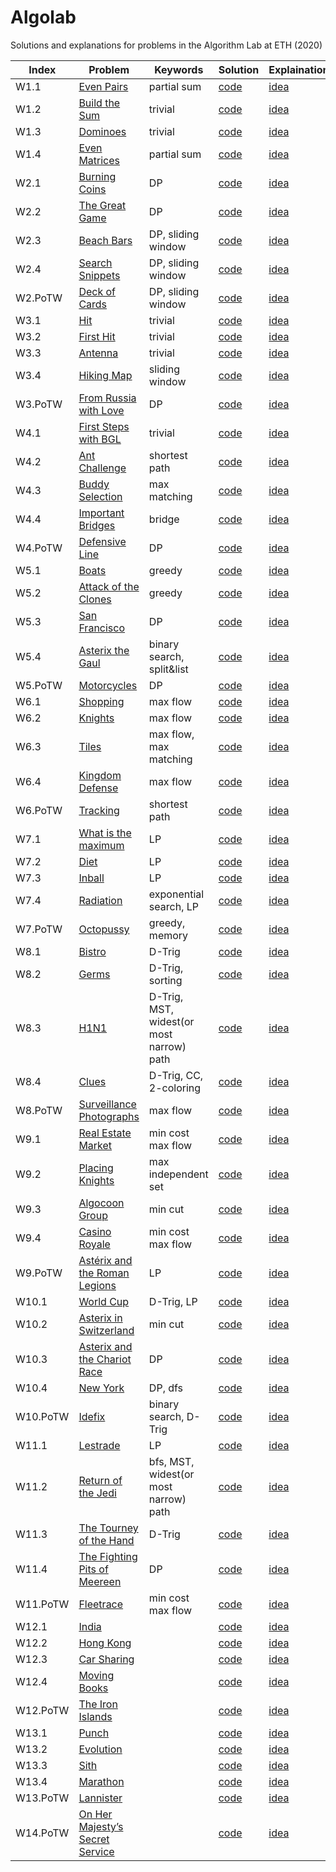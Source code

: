 # Algolab

Solutions and explanations for problems in the Algorithm Lab at ETH (2020)

| Index | Problem | Keywords | Solution | Explaination |
| ----- | ------- | -------- | -------- | ------------ |
| W1.1  | [Even Pairs](./week1/even%20pairs/even_pairs.pdf) | partial sum | [code](./week1/even%20pairs/src/main.cpp) | [idea](./week1/even%20pairs/idea.md) |
| W1.2  | [Build the Sum](./week1/build%20the%20sum/build_the_sum.pdf) | trivial | [code](./week1/build%20the%20sum/src/main.cpp) | [idea](./week1/build%20the%20sum/idea.md) |
| W1.3  | [Dominoes](./week1/dominoes/dominoes.pdf) | trivial | [code](./week1/dominoes/src/main.cpp) | [idea](./week1/dominoes/idea.md) |
| W1.4  | [Even Matrices](./week1/even%20matrices/even_matrices.pdf) | partial sum | [code](./week1/even%20matrices/src/main.cpp) | [idea](./week1/even%20matrices/idea.md) |
| W2.1  | [Burning Coins](./week2/burning%20coins/burning_coins.pdf) | DP | [code](./week2/burning%20coins/src/main.cpp) | [idea](./week2/burning%20coins/idea.md) |
| W2.2  | [The Great Game](./week2/the%20great%20game/the_great_game.pdf) | DP | [code](./week2/the%20great%20game/src/main.cpp) | [idea](./week2/the%20great%20game/idea.md) |
| W2.3  | [Beach Bars](./week2/beach%20bars/beach_bars.pdf) | DP, sliding window | [code](./week2/beach%20bars/src/main.cpp) | [idea](./week2/beach%20bars/idea.md) |
| W2.4  | [Search Snippets](./week2/search%20snippets/search_snippets.pdf) | DP, sliding window | [code](./week2/search%20snippets/src/main.cpp) | [idea](./week2/search%20snippets/idea.md) |
| W2.PoTW  | [Deck of Cards](./week2/deck%20of%20cards%20(PoTW)/deck_of_cards.pdf) | DP, sliding window | [code](./week2/deck%20of%20cards%20(PoTW)/src/main.cpp) | [idea](./week2/deck%20of%20cards%20(PoTW)/idea.md) |
| W3.1  | [Hit](./week3/hit/hit.pdf) | trivial | [code](./week3/hit/src/main.cpp) | [idea](./week3/hit/idea.md) |
| W3.2  | [First Hit](./week3/first%20hit/firsthit.pdf) | trivial | [code](./week3/first%20hit/src/main.cpp) | [idea](./week3/first%20hit/idea.md) |
| W3.3  | [Antenna](./week3/antenna/antenna.pdf) | trivial | [code](./week3/antenna/src/main.cpp) | [idea](./week3/antenna/idea.md) |
| W3.4  | [Hiking Map](./week3/hiking%20maps/hiking-maps.pdf) | sliding window | [code](./week3/hiking%20maps/src/main.cpp) | [idea](./week3/hiking%20maps/idea.md) |
| W3.PoTW | [From Russia with Love](./week3/from%20russia%20with%20love%20(PoTW)/russia.pdf) | DP | [code](./week3/from%20russia%20with%20love%20(PoTW)/src/main.cpp) | [idea](./week3/from%20russia%20with%20love%20(PoTW)/idea.md) |
| W4.1  | [First Steps with BGL](./week4/first%20steps%20with%20bgl/first_steps.pdf) | trivial | [code](./week4/first%20steps%20with%20bgl/src/main.cpp) | [idea](./week4/first%20steps%20with%20bgl/idea.md) |
| W4.2  | [Ant Challenge](./week4/ant%20challenge/ant_challenge.pdf) | shortest path | [code](./week4/ant%20challenge/src/main.cpp) | [idea](./week4/ant%20challenge/idea.md) |
| W4.3  | [Buddy Selection](./week4/buddy%20selection/buddies.pdf) | max matching | [code](./week4/buddy%20selection/src/main.cpp) | [idea](./week4/buddy%20selection/idea.md) |
| W4.4  | [Important Bridges](./week4/important%20bridges/importantbridges.pdf) | bridge | [code](./week4/important%20bridges/src/main.cpp) | [idea](./week4/important%20bridges/idea.md) |
| W4.PoTW  | [Defensive Line](./week4/defensive%20line%20(PoTW)/defensive%20line.pdf) | DP | [code](./week4/defensive%20line%20(PoTW)/src/main.cpp) | [idea](./week4/defensive%20line%20(PoTW)/idea.md) |
| W5.1  | [Boats](./week5/boats/boats.pdf) | greedy | [code](./week5/boats/src/main.cpp) | [idea](./week5/boats/idea.md) |
| W5.2  | [Attack of the Clones](./week5/attack%20of%20the%20clones/attack_of_the_clones.pdf) | greedy | [code](./week5/attack%20of%20the%20clones/src/main.cpp) | [idea](./week5/attack%20of%20the%20clones/idea.md) |
| W5.3  | [San Francisco](./week5/san%20francisco/San%20Francisco.pdf) | DP | [code](./week5/san%20francisco/src/main.cpp) | [idea](./week5/san%20francisco/idea.md) |
| W5.4  | [Asterix the Gaul](./week5/asterix%20the%20gaul/asterix_the_gaul.pdf) | binary search, split&list | [code](./week5/asterix%20the%20gaul/src/main.cpp) | [idea](./week5/asterix%20the%20gaul/idea.md) |
| W5.PoTW  | [Motorcycles](./week5/motorcycles%20(PoTW)/motorcycles.pdf) | DP | [code](./week5/motorcycles%20(PoTW)/src/main.cpp) | [idea](./week5/motorcycles%20(PoTW)/idea.md) |
| W6.1  | [Shopping](./week6/shopping/shopping.pdf) | max flow | [code](./week6/shopping/src/main.cpp) | [idea](./week6/shopping/idea.md) |
| W6.2  | [Knights](./week6/knights/knights.pdf) | max flow | [code](./week6/knights/src/main.cpp) | [idea](./week6/knights/idea.md) |
| W6.3  | [Tiles](./week6/tiles/tiles.pdf) | max flow, max matching | [code](./week6/tiles/src/main_max_flow.cpp) | [idea](./week6/tiles/idea.md) |
| W6.4  | [Kingdom Defense](./week6/kingdom%20defense/kingdom%20defense.pdf) | max flow | [code](./week6/kingdom%20defense/src/main.cpp) | [idea](./week6/kingdom%20defense/idea.md) |
| W6.PoTW  | [Tracking](./week6/tracking%20(PoTW)/ttracking.pdf) | shortest path | [code](./week6/tracking%20(PoTW)/src/main.cpp) | [idea](./week6/tracking%20(PoTW)/idea.md) |
| W7.1  | [What is the maximum](./week7/maximum/maximizeit.pdf) | LP | [code](./week7/maximum/src/main.cpp) | [idea](./week7/maximum/idea.md) |
| W7.2  | [Diet](./week7/diet/diet.pdf) | LP | [code](./week7/diet/src/main.cpp) | [idea](./week7/diet/idea.md) |
| W7.3  | [Inball](./week7/inball/inball.pdf) | LP | [code](./week7/inball/src/main.cpp) | [idea](./week7/inball/idea.md) |
| W7.4  | [Radiation](./week7/radiation/radiation.pdf) | exponential search, LP | [code](./week7/radiation/src/main.cpp) | [idea](./week7/radiation/idea.md) |
| W7.PoTW  | [Octopussy](./week7/octopussy%20(PoTW)/octopussy.pdf) | greedy, memory | [code](./week7/octopussy%20(PoTW)/src/main.cpp) | [idea](./week7/octopussy%20(PoTW)/idea.md) |
| W8.1  | [Bistro](./week8/Bistro/bistro.pdf) | D-Trig| [code](./week8/Bistro/src/main.cpp) | [idea](./week8/Bistro/idea.md) |
| W8.2  | [Germs](./week8/Germs/germs.pdf) | D-Trig, sorting | [code](./week8/Germs/src/main.cpp) | [idea](./week8/Germs/idea.md) |
| W8.3  | [H1N1](./week8/H1N1/h1n1.pdf) | D-Trig, MST, widest(or most narrow) path | [code](./week8/H1N1/src/main.cpp) | [idea](./week8/H1N1/idea.md) |
| W8.4  | [Clues](./week8/Clues/clues.pdf) | D-Trig, CC, 2-coloring | [code](./week8/Clues/src/main.cpp) | [idea](./week8/Clues/idea.md) |
| W8.PoTW  | [Surveillance Photographs](./week8/surveillance%20photographs%20(PoTW)/surveillance.pdf) | max flow | [code](./week8/surveillance%20photographs%20(PoTW)/src/main.cpp) | [idea](./week8/surveillance%20photographs%20(PoTW)/idea.md) |
| W9.1  | [Real Estate Market](./week9/real%20estate%20market/real_estate.pdf) | min cost max flow | [code](./week9/real%20estate%20market/src/main.cpp) | [idea](./week9/real%20estate%20market/idea.md) |
| W9.2  | [Placing Knights](./week9/placing%20knights/knights.pdf) | max independent set| [code](./week9/placing%20knights/src/main.cpp) | [idea](./week9/placing%20knights/idea.md) |
| W9.3  | [Algocoon Group](./week9/algocoon/Algocoon.pdf) | min cut | [code](./week9/algocoon/src/main.cpp) | [idea](./week9/algocoon/idea.md) |
| W9.4  | [Casino Royale](./week9/casino%20royale/casino.pdf) | min cost max flow | [code](./week9/casino%20royale/src/main.cpp) | [idea](./week9/casino%20royale/idea.md) |
| W9.PoTW  | [Astérix and the Roman Legions](./week9/asterix%20and%20the%20roman%20legions%20(PoTW)/legions.pdf) | LP | [code](./week9/asterix%20and%20the%20roman%20legions%20(PoTW)/src/main.cpp) | [idea](./week9/asterix%20and%20the%20roman%20legions%20(PoTW)/idea.md) |
| W10.1  | [World Cup](./week10/worldcup/worldcup.pdf) | D-Trig, LP | [code](./week10/worldcup/src/main.cpp) | [idea](./week10/worldcup/idea.md) |
| W10.2  | [Asterix in Switzerland](./week10/asterix%20in%20switzerland/switzerland.pdf) | min cut | [code](./week10/asterix%20in%20switzerland/src/main.cpp) | [idea](./week10/asterix%20in%20switzerland/idea.md) |
| W10.3  | [Asterix and the Chariot Race](./week10/asterix%20and%20the%20chariot%20race/race.pdf) | DP | [code](./week10/asterix%20and%20the%20chariot%20race/src/main.cpp) | [idea](./week10/asterix%20and%20the%20chariot%20race/idea.md) |
| W10.4  | [New York](./week10/new%20york/newyork.pdf) | DP, dfs | [code](./week10/new%20york/src/main.cpp) | [idea](./week10/new%20york/idea.md) |
| W10.PoTW  | [Idefix](./week10/idefix%20(PoTW)/idefix.pdf) | binary search, D-Trig | [code](./week10/idefix%20(PoTW)/src/main.cpp) | [idea](./week10/idefix%20(PoTW)/idea.md) |
| W11.1  | [Lestrade](./week11/lestrade/lestrade.pdf) | LP | [code](./week11/lestrade/src/main.cpp) | [idea](./week11/lestrade/idea.md) |
| W11.2  | [Return of the Jedi](./week11/return%20of%20the%20jedi/return_of_the_jedi.pdf) | bfs, MST, widest(or most narrow) path | [code](./week11/return%20of%20the%20jedi/src/main.cpp) | [idea](./week11/return%20of%20the%20jedi/idea.md) |
| W11.3  | [The Tourney of the Hand](./week11/hand/hand.pdf) | D-Trig | [code](./week11/hand/src/main.cpp) | [idea](./week11/hand/idea.md) |
| W11.4  | [The Fighting Pits of Meereen](./week11/fighting%20pits%20of%20meereen/meereen.pdf) | DP | [code](./week11/fighting%20pits%20of%20meereen/src/main.cpp) | [idea](./week11/fighting%20pits%20of%20meereen/idea.md) |
| W11.PoTW  | [Fleetrace](./week11/fleetrace%20(PoTW)/fleetrace.pdf) | min cost max flow | [code](./week11/fleetrace%20(PoTW)/src/main.cpp) | [idea](./week11/fleetrace%20(PoTW)/idea.md) |
| W12.1  | [India](./week12/india/india.pdf) | | [code](./week12/india/src/main.cpp) | [idea](./week12/india/idea.md) |
| W12.2  | [Hong Kong](./week12/hong%20kong/hongkong.pdf) | | [code](./week12/hong%20kong/src/main.cpp) | [idea](./week12/hong%20kong/idea.md) |
| W12.3  | [Car Sharing](./week12/car%20sharing/carsharing.pdf) | | [code](./week12/car%20sharing/src/main.cpp) | [idea](./week12/car%20sharing/idea.md) |
| W12.4  | [Moving Books](./week12/moving%20books/moving_books.pdf) | | [code](./week12/moving%20books/src/main.cpp) | [idea](./week12/moving%20books/idea.md) |
| W12.PoTW  | [The Iron Islands](./week12/the%20iron%20islands%20(PoTW)/iron_island.pdf) | | [code](./week12/the%20iron%20islands%20(PoTW)/src/main.cpp) | [idea](./week12/the%20iron%20islands%20(PoTW)/idea.md) |
| W13.1  | [Punch](./week13/punch/punch.pdf) | | [code](./week13/punch/src/main.cpp) | [idea](./week13/punch/idea.md) |
| W13.2  | [Evolution](./week13/evolution/evolution.pdf) | | [code](./week13/evolution/src/main.cpp) | [idea](./week13/evolution/idea.md) |
| W13.3  | [Sith](./week13/sith/sith.pdf) | | [code](./week13/sith/src/main.cpp) | [idea](./week13/sith/idea.md) |
| W13.4  | [Marathon](./week13/marathon/marathon.pdf) | | [code](./week13/marathon/src/main.cpp) | [idea](./week13/marathon/idea.md) |
| W13.PoTW  | [Lannister](./week13/lannister%20(PoTW)/lannister.pdf) | | [code](./week13/lannister%20(PoTW)/src/main.cpp) | [idea](./week13/lannister%20(PoTW)/idea.md) |
| W14.PoTW  | [On Her Majesty’s Secret Service](./week14/secret%20service%20(PoTW)/secret%20service.pdf) | | [code](./week14/secret%20service%20(PoTW)/src/main.cpp) | [idea](./week14/secret%20service%20(PoTW)/idea.md) |
